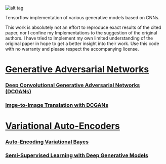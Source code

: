 ![alt tag](trained_models/VAE_MNIST/posterior_likelihood_evolution.gif)

Tensorflow implementation of various generative models based on CNNs. 

This work is absolutely not an effort to reproduce exact results of the cited paper, nor I confine my Implementations to the suggestion of the original authors. I have tried to Implement my own limited understanding of the original paper in hope to get a better insight into their work. Use this code with no warranty and please respect the accompanying license.

# [**Generative Adversarial Networks**](GenerativeAdversarialNetworks)
### [**Deep Convolutional Generative Adversarial Networks (DCGANs)**](GenerativeAdversarialNetworks/DCGAN.ipynb)
### [**Imge-to-Image Translation with DCGANs**](GenerativeAdversarialNetworks/img2imgGAN.ipynb)

# [**Variational Auto-Encoders**](VariationalAutoEncoders)
### [**Auto-Encoding Variational Bayes**](VariationalAutoEncoders/VAE.ipynb)
### [**Semi-Supervised Learning with Deep Generative Models**](VariationalAutoEncoders/cVAE.ipynb)


